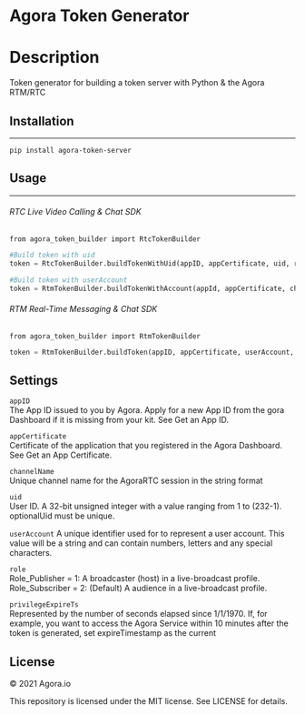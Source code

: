 # Agora Token Generator


# Description 
Token generator for building a token server with Python & the Agora RTM/RTC

## Installation
------------

```pip install agora-token-server```

## Usage
------------

###### RTC Live Video Calling & Chat SDK
```from agora_token_builder import RtcTokenBuilder```

```python
#Build token with uid
token = RtcTokenBuilder.buildTokenWithUid(appID, appCertificate, uid, role, privilegeExpiredTs)

#Build token with userAccount
token = RtmTokenBuilder.buildTokenWithAccount(appId, appCertificate, channelName, account, role, privilegeExpiredTs)
```

###### RTM Real-Time Messaging & Chat SDK
```from agora_token_builder import RtmTokenBuilder```


```python
token = RtmTokenBuilder.buildToken(appID, appCertificate, userAccount, role, privilegeExpiredTs)
```



## Settings

```appID```
<br>
The App ID issued to you by Agora. Apply for a new App ID from the gora Dashboard if it is missing from your kit. See Get an App ID.

```appCertificate```
<br>
	Certificate of the application that you registered in the Agora Dashboard. See Get an App Certificate.

```channelName```
<br>
Unique channel name for the AgoraRTC session in the string format

```uid```
<br>
User ID. A 32-bit unsigned integer with a value ranging from 1 to (232-1). optionalUid must be unique.

```userAccount```
A unique identifier used for to represent a user account. This value will be a string and can contain numbers, letters and any special characters.  

```role```
<br>
Role_Publisher = 1: A broadcaster (host) in a live-broadcast profile. Role_Subscriber = 2: (Default) A audience in a live-broadcast profile.

```privilegeExpireTs```
<br>
Represented by the number of seconds elapsed since 1/1/1970. If, for example, you want to access the Agora Service within 10 minutes after the token is generated, set expireTimestamp as the current


## License

© 2021 Agora.io

This repository is licensed under the MIT license. See LICENSE for details.
